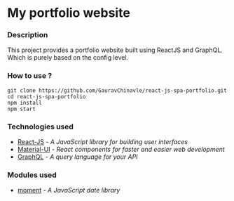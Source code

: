 # My portfolio website

### Description
This project provides a portfolio website built using ReactJS and GraphQL. Which is purely based on the config level.

### How to use ?
  ```
  git clone https://github.com/GauravChinavle/react-js-spa-portfolio.git
  cd react-js-spa-portfolio
  npm install
  npm start
  ```

### Technologies used
- [React-JS](https://reactjs.org/) - _A JavaScript library for building user interfaces_
- [Material-UI](https://material-ui.com/) - _React components for faster and easier web development_
- [GraphQL](https://graphql.org/) - _A query language for your API_

### Modules used
- [moment](https://www.npmjs.com/package/moment) -  _A JavaScript date library_